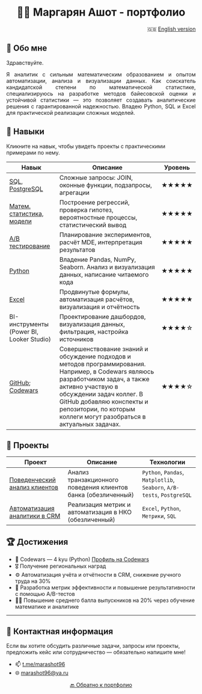 #  <div align="center"> 👨‍💻 Маргарян Ашот - портфолио </div>

<div align="right">
  
🇬🇧 [English version](README-EN.md)

</div>


## 👋 Обо мне

Здравствуйте.

<p align="justify"> 
Я аналитик с сильным математическим образованием и опытом автоматизации, анализа и визуализации данных. Как соискатель кандидатской степени по математической статистике, специализируюсь на разработке методов байесовской оценки и устойчивой статистики — это позволяет создавать аналитические решения с гарантированной надежностью.
Владею Python, SQL и Excel для практической реализации сложных моделей. 
</p>

## 🧰 Навыки

Кликните на навык, чтобы увидеть проекты с практическими примерами по нему.

| Навык | Описание | Уровень |
|-------|----------|---------|
| [SQL, PostgreSQL](/SQL/Navigator.md) | Сложные запросы: JOIN, оконные функции, подзапросы, агрегации | ★★★★★ |
| [Матем. статистика, модели](/Math/Navigator.md) | Построение регрессий, проверка гипотез, вероятностные процессы, статистический вывод | ★★★★★ |
| [A/B тестирование](/A-B%20tests/Navigator.md) | Планирование экспериментов, расчёт MDE, интерпретация результатов | ★★★★★ |
| [Python](/Python/Navigation.md) | Владение Pandas, NumPy, Seaborn. Анализ и визуализация данных, написание читаемого кода | ★★★★★ |
| [Excel](/Excel/Navigator.md) | Продвинутые формулы, автоматизация расчётов, визуализация и отчётность | ★★★★★ |
| BI-инструменты (Power BI, Looker Studio) | Проектирование дашбордов, визуализация данных, фильтрация, настройка источников | ★★★★☆ |
| [GitHub](https://github.com/marashot96/); [Codewars](https://www.codewars.com/users/marashot96)| Совершенствование знаний и обсуждение подходов и методов программирования. Например, в Codewars являюсь разработчиком задач, а также активно участвую в обсуждении задач коллег. В GitHub добавляю конспекты и репозитории, по которым коллеги могут разобраться в актуальных задачах. | ★★★★☆ |


## 🧭 Проекты

| Проект | Описание | Технологии |
|--------|----------|------------|
| [Поведенческий анализ клиентов](https://github.com/marashot96/custs-behavioral-analysis/blob/main/README.md#-czech-bank-project--) | Анализ транзакционного поведения клиентов банка (обезличенный) | `Python`, `Pandas`, `Matplotlib`, `Seaborn`, `A/B-tests`, `PostgreSQL` |
| [Автоматизация аналитики в CRM](https://github.com/marashot96/Automize/blob/main/README.md) | Реализация метрик и автоматизация в НКО (обезличенный)| `Excel`, `Python`, `Метрики`, `SQL` |


## 🏆 Достижения

- 🎯 Codewars — 4 kyu (Python) [Профиль на Codewars](https://www.codewars.com/users/marashot96)
- 🎖️ Получение региональных наград
- ⚙️ Автоматизация учёта и отчётности в CRM, снижение ручного труда на 30%
- 🧪 Разработка метрик эффективности и повышение результативности с помощью A/B-тестов
- 👨‍🏫 Повышение среднего балла выпускников на 20% через обучение математике и аналитике  


---

## 💼 Контактная информация
Если вы хотите обсудить различные задачи, запросы или проекты, предложить кейс или сотрудничество — обязательно напишите мне!

- 📫 [t.me/marashot96](https://t.me/marashot96)
- 🌐 [marashot96@ya.ru](mailto:marashot96@ya.ru)

<div align="center">  <a href="https://github.com/marashot96/portfolio/blob/main/README.md#--маргарян-ашот---портфолио-">🔙 Обратно к портфолио </a> </div>

